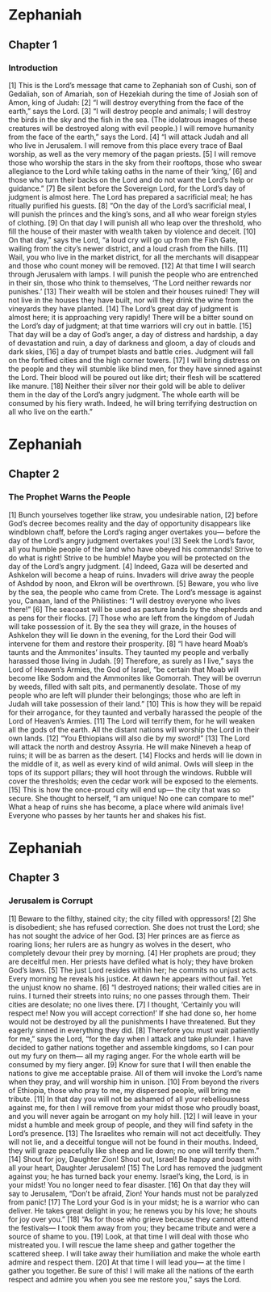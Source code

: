 # Zephaniah

## Chapter 1 <!-- scripture:1 -->

### Introduction

[1] This is the Lord’s message that came to Zephaniah son of Cushi, son of Gedaliah, son of Amariah, son of Hezekiah during the time of Josiah son of Amon, king of Judah:
[2] “I will destroy everything from the face of the earth,” says the Lord.
[3] “I will destroy people and animals;
I will destroy the birds in the sky
and the fish in the sea.
(The idolatrous images of these creatures will be destroyed along with evil people.)
I will remove humanity from the face of the earth,” says the Lord.
[4] “I will attack Judah
and all who live in Jerusalem.
I will remove from this place every trace of Baal worship,
as well as the very memory of the pagan priests.
[5] I will remove those who worship the stars in the sky from their rooftops,
those who swear allegiance to the Lord while taking oaths in the name of their ‘king,’
[6] and those who turn their backs on the Lord
and do not want the Lord’s help or guidance.”
[7] Be silent before the Sovereign Lord,
for the Lord’s day of judgment is almost here.
The Lord has prepared a sacrificial meal;
he has ritually purified his guests.
[8] “On the day of the Lord’s sacrificial meal,
I will punish the princes and the king’s sons,
and all who wear foreign styles of clothing.
[9] On that day I will punish all who leap over the threshold,
who fill the house of their master with wealth taken by violence and deceit.
[10] On that day,” says the Lord,
“a loud cry will go up from the Fish Gate,
wailing from the city’s newer district,
and a loud crash from the hills.
[11] Wail, you who live in the market district,
for all the merchants will disappear
and those who count money will be removed.
[12] At that time I will search through Jerusalem with lamps.
I will punish the people who are entrenched in their sin,
those who think to themselves,
‘The Lord neither rewards nor punishes.’
[13] Their wealth will be stolen
and their houses ruined!
They will not live in the houses they have built,
nor will they drink the wine from the vineyards they have planted.
[14] The Lord’s great day of judgment is almost here;
it is approaching very rapidly!
There will be a bitter sound on the Lord’s day of judgment;
at that time warriors will cry out in battle.
[15] That day will be a day of God’s anger,
a day of distress and hardship,
a day of devastation and ruin,
a day of darkness and gloom,
a day of clouds and dark skies,
[16] a day of trumpet blasts and battle cries.
Judgment will fall on the fortified cities and the high corner towers.
[17] I will bring distress on the people
and they will stumble like blind men,
for they have sinned against the Lord.
Their blood will be poured out like dirt;
their flesh will be scattered like manure.
[18] Neither their silver nor their gold will be able to deliver them
in the day of the Lord’s angry judgment.
The whole earth will be consumed by his fiery wrath.
Indeed, he will bring terrifying destruction on all who live on the earth.”
# Zephaniah

## Chapter 2 <!-- scripture:2 -->

### The Prophet Warns the People

[1] Bunch yourselves together like straw, you undesirable nation,
[2] before God’s decree becomes reality and the day of opportunity disappears like windblown chaff,
before the Lord’s raging anger overtakes you—
before the day of the Lord’s angry judgment overtakes you!
[3] Seek the Lord’s favor, all you humble people of the land who have obeyed his commands!
Strive to do what is right! Strive to be humble!
Maybe you will be protected on the day of the Lord’s angry judgment.
[4] Indeed, Gaza will be deserted
and Ashkelon will become a heap of ruins.
Invaders will drive away the people of Ashdod by noon,
and Ekron will be overthrown.
[5] Beware, you who live by the sea, the people who came from Crete.
The Lord’s message is against you, Canaan, land of the Philistines:
“I will destroy everyone who lives there!”
[6] The seacoast will be used as pasture lands by the shepherds
and as pens for their flocks.
[7] Those who are left from the kingdom of Judah will take possession of it.
By the sea they will graze,
in the houses of Ashkelon they will lie down in the evening,
for the Lord their God will intervene for them and restore their prosperity.
[8] “I have heard Moab’s taunts
and the Ammonites’ insults.
They taunted my people
and verbally harassed those living in Judah.
[9] Therefore, as surely as I live,” says the Lord of Heaven’s Armies, the God of Israel,
“be certain that Moab will become like Sodom
and the Ammonites like Gomorrah.
They will be overrun by weeds,
filled with salt pits,
and permanently desolate.
Those of my people who are left will plunder their belongings;
those who are left in Judah will take possession of their land.”
[10] This is how they will be repaid for their arrogance,
for they taunted and verbally harassed the people of the Lord of Heaven’s Armies.
[11] The Lord will terrify them,
for he will weaken all the gods of the earth.
All the distant nations will worship the Lord in their own lands.
[12] “You Ethiopians will also die by my sword!”
[13] The Lord will attack the north
and destroy Assyria.
He will make Nineveh a heap of ruins;
it will be as barren as the desert.
[14] Flocks and herds will lie down in the middle of it,
as well as every kind of wild animal.
Owls will sleep in the tops of its support pillars;
they will hoot through the windows.
Rubble will cover the thresholds;
even the cedar work will be exposed to the elements.
[15] This is how the once-proud city will end up—
the city that was so secure.
She thought to herself, “I am unique! No one can compare to me!”
What a heap of ruins she has become, a place where wild animals live!
Everyone who passes by her taunts her and shakes his fist.
# Zephaniah

## Chapter 3 <!-- scripture:3 -->

### Jerusalem is Corrupt

[1] Beware to the filthy, stained city;
the city filled with oppressors!
[2] She is disobedient;
she has refused correction.
She does not trust the Lord;
she has not sought the advice of her God.
[3] Her princes are as fierce as roaring lions;
her rulers are as hungry as wolves in the desert,
who completely devour their prey by morning.
[4] Her prophets are proud;
they are deceitful men.
Her priests have defiled what is holy;
they have broken God’s laws.
[5] The just Lord resides within her;
he commits no unjust acts.
Every morning he reveals his justice.
At dawn he appears without fail.
Yet the unjust know no shame.
[6] “I destroyed nations;
their walled cities are in ruins.
I turned their streets into ruins;
no one passes through them.
Their cities are desolate;
no one lives there.
[7] I thought, ‘Certainly you will respect me!
Now you will accept correction!’
If she had done so, her home would not be destroyed
by all the punishments I have threatened.
But they eagerly sinned
in everything they did.
[8] Therefore you must wait patiently for me,” says the Lord,
“for the day when I attack and take plunder.
I have decided to gather nations together
and assemble kingdoms,
so I can pour out my fury on them—
all my raging anger.
For the whole earth will be consumed
by my fiery anger.
[9] Know for sure that I will then enable
the nations to give me acceptable praise.
All of them will invoke the Lord’s name when they pray,
and will worship him in unison.
[10] From beyond the rivers of Ethiopia,
those who pray to me, my dispersed people,
will bring me tribute.
[11] In that day you will not be ashamed of all your rebelliousness against me,
for then I will remove from your midst those who proudly boast,
and you will never again be arrogant on my holy hill.
[12] I will leave in your midst a humble and meek group of people,
and they will find safety in the Lord’s presence.
[13] The Israelites who remain will not act deceitfully.
They will not lie,
and a deceitful tongue will not be found in their mouths.
Indeed, they will graze peacefully like sheep and lie down;
no one will terrify them.”
[14] Shout for joy, Daughter Zion!
Shout out, Israel!
Be happy and boast with all your heart, Daughter Jerusalem!
[15] The Lord has removed the judgment against you;
he has turned back your enemy.
Israel’s king, the Lord, is in your midst!
You no longer need to fear disaster.
[16] On that day they will say to Jerusalem,
“Don’t be afraid, Zion!
Your hands must not be paralyzed from panic!
[17] The Lord your God is in your midst;
he is a warrior who can deliver.
He takes great delight in you;
he renews you by his love;
he shouts for joy over you.”
[18] “As for those who grieve because they cannot attend the festivals—
I took them away from you;
they became tribute and were a source of shame to you.
[19] Look, at that time I will deal with those who mistreated you.
I will rescue the lame sheep
and gather together the scattered sheep.
I will take away their humiliation
and make the whole earth admire and respect them.
[20] At that time I will lead you—
at the time I gather you together.
Be sure of this! I will make all the nations of the earth respect and admire you
when you see me restore you,” says the Lord.
